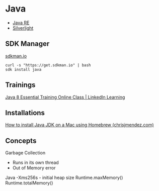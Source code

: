 # Java

- [Java RE](http://www.oracle.com/technetwork/java/javase/downloads/index.html)
- [Silverlight](http://www.microsoft.com/getsilverlight/Get-Started/Install/Default.aspx)

## SDK Manager

[sdkman.io](https://sdkman.io)

```shell
curl -s "https://get.sdkman.io" | bash
sdk install java
```

## Trainings

[Java 8 Essential Training Online Class | LinkedIn Learning](https://www.linkedin.com/learning/java-8-essential-training)

## Installations

[How to install Java JDK on a Mac using Homebrew (chrisjmendez.com)](https://www.chrisjmendez.com/2018/10/14/how-to-install-java-on-osx-using-homebrew/)

## Concepts

Garbage Collection

- Runs in its own thread
- Out of Memory error

Java -Xms256s - initial heap size
Runtime.maxMemory()
Runtime.totalMemory()
